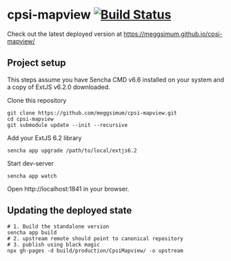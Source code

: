 # cpsi-mapview [![Build Status](https://travis-ci.org/meggsimum/cpsi-mapview.svg?branch=master)](https://travis-ci.org/meggsimum/cpsi-mapview)

Check out the latest deployed version at https://meggsimum.github.io/cpsi-mapview/

## Project setup

This steps assume you have Sencha CMD v6.6 installed on your system and a copy of ExtJS v6.2.0 downloaded.

Clone this repository

```
git clone https://github.com/meggsimum/cpsi-mapview.git
cd cpsi-mapview
git submodule update --init --recursive
```

Add your ExtJS 6.2 library

```
sencha app upgrade /path/to/local/extjs6.2
```

Start dev-server

```
sencha app watch
```

Open http://localhost:1841 in your browser.


## Updating the deployed state

```
# 1. Build the standalone version
sencha app build
# 2. upstream remote should point to canonical repository
# 3. publish using black magic
npx gh-pages -d build/production/CpsiMapview/ -o upstream

```
